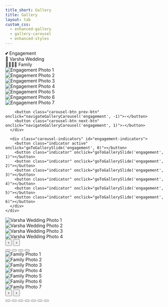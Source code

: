 ```yaml
---
title_short: Gallery
title: Gallery
layout: tab
custom_css:
  - enhanced-gallery
  - gallery-carousel
  - enhanced-styles
---
```


<div class="sectional-gallery">
  <div class="section-tabs">
    <div class="section-tab active" data-section="engagement">💕 Engagement</div>
    <div class="section-tab" data-section="varsha-wedding">📸 Varsha Wedding</div>
    <div class="section-tab" data-section="family">👨‍👩‍👧‍👦 Family</div>
  </div>

  <!-- ENGAGEMENT SECTION -->
  <div id="engagement-section" class="gallery-section active">
    <div class="gallery-carousel" id="engagement-carousel">
      <div class="carousel-wrapper">
        <div class="carousel-track" id="engagement-track">
          <div class="carousel-slide">
            <img src="{{ '/assets/engagement/photo1.jpg' | relative_url }}" alt="Engagement Photo 1" loading="lazy" onerror="this.src='./assets/engagement/photo1.jpg'">
          </div>
          <div class="carousel-slide">
            <img src="{{ '/assets/engagement/photo2.jpg' | relative_url }}" alt="Engagement Photo 2" loading="lazy" onerror="this.src='./assets/engagement/photo2.jpg'">
          </div>
          <div class="carousel-slide">
            <img src="{{ '/assets/engagement/photo3.jpg' | relative_url }}" alt="Engagement Photo 3" loading="lazy" onerror="this.src='./assets/engagement/photo3.jpg'">
          </div>
          <div class="carousel-slide">
            <img src="{{ '/assets/engagement/photo4.jpg' | relative_url }}" alt="Engagement Photo 4" loading="lazy" onerror="this.src='./assets/engagement/photo4.jpg'">
          </div>
          <div class="carousel-slide">
            <img src="{{ '/assets/engagement/photo5.jpg' | relative_url }}" alt="Engagement Photo 5" loading="lazy" onerror="this.src='./assets/engagement/photo5.jpg'">
          </div>
          <div class="carousel-slide">
            <img src="{{ '/assets/engagement/photo6.jpg' | relative_url }}" alt="Engagement Photo 6" loading="lazy" onerror="this.src='./assets/engagement/photo6.jpg'">
          </div>
          <div class="carousel-slide">
            <img src="{{ '/assets/engagement/photo7.jpg' | relative_url }}" alt="Engagement Photo 7" loading="lazy" onerror="this.src='./assets/engagement/photo7.jpg'">
          </div>
        </div>
        
        <button class="carousel-btn prev-btn" onclick="navigateGalleryCarousel('engagement', -1)">‹</button>
        <button class="carousel-btn next-btn" onclick="navigateGalleryCarousel('engagement', 1)">›</button>
      </div>
      
      <div class="carousel-indicators" id="engagement-indicators">
        <button class="indicator active" onclick="goToGallerySlide('engagement', 0)"></button>
        <button class="indicator" onclick="goToGallerySlide('engagement', 1)"></button>
        <button class="indicator" onclick="goToGallerySlide('engagement', 2)"></button>
        <button class="indicator" onclick="goToGallerySlide('engagement', 3)"></button>
        <button class="indicator" onclick="goToGallerySlide('engagement', 4)"></button>
        <button class="indicator" onclick="goToGallerySlide('engagement', 5)"></button>
        <button class="indicator" onclick="goToGallerySlide('engagement', 6)"></button>
      </div>
    </div>
  </div>
  
  <!-- VARSHA WEDDING SECTION -->
  <div id="varsha-wedding-section" class="gallery-section">
    <div class="gallery-carousel" id="varsha-wedding-carousel">
      <div class="carousel-wrapper">
        <div class="carousel-track" id="varsha-wedding-track">
          <div class="carousel-slide">
            <img src="{{ '/assets/varsha-wedding/photo1.jpg' | relative_url }}" alt="Varsha Wedding Photo 1" loading="lazy" onerror="this.src='./assets/varsha-wedding/photo1.jpg'">
          </div>
          <div class="carousel-slide">
            <img src="{{ '/assets/varsha-wedding/photo2.jpg' | relative_url }}" alt="Varsha Wedding Photo 2" loading="lazy" onerror="this.src='./assets/varsha-wedding/photo2.jpg'">
          </div>
          <div class="carousel-slide">
            <img src="{{ '/assets/varsha-wedding/photo3.jpg' | relative_url }}" alt="Varsha Wedding Photo 3" loading="lazy" onerror="this.src='./assets/varsha-wedding/photo3.jpg'">
          </div>
          <div class="carousel-slide">
            <img src="{{ '/assets/varsha-wedding/photo4.jpg' | relative_url }}" alt="Varsha Wedding Photo 4" loading="lazy" onerror="this.src='./assets/varsha-wedding/photo4.jpg'">
          </div>
        </div>
        <button class="carousel-btn prev-btn" onclick="navigateGalleryCarousel('varsha-wedding', -1)">‹</button>
        <button class="carousel-btn next-btn" onclick="navigateGalleryCarousel('varsha-wedding', 1)">›</button>
      </div>
      <div class="carousel-indicators" id="varsha-wedding-indicators">
        <button class="indicator active" onclick="goToGallerySlide('varsha-wedding', 0)"></button>
        <button class="indicator" onclick="goToGallerySlide('varsha-wedding', 1)"></button>
        <button class="indicator" onclick="goToGallerySlide('varsha-wedding', 2)"></button>
        <button class="indicator" onclick="goToGallerySlide('varsha-wedding', 3)"></button>
      </div>
    </div>
  </div>

  <!-- FAMILY SECTION -->
  <div id="family-section" class="gallery-section">
    <div class="gallery-carousel" id="family-carousel">
      <div class="carousel-wrapper">
        <div class="carousel-track" id="family-track">
          <div class="carousel-slide">
            <img src="{{ '/assets/family/photo1.jpg' | relative_url }}" alt="Family Photo 1" loading="lazy" onerror="this.src='./assets/family/photo1.jpg'">
          </div>
          <div class="carousel-slide">
            <img src="{{ '/assets/family/photo2.jpg' | relative_url }}" alt="Family Photo 2" loading="lazy" onerror="this.src='./assets/family/photo2.jpg'">
          </div>
          <div class="carousel-slide">
            <img src="{{ '/assets/family/photo3.jpg' | relative_url }}" alt="Family Photo 3" loading="lazy" onerror="this.src='./assets/family/photo3.jpg'">
          </div>
          <div class="carousel-slide">
            <img src="{{ '/assets/family/photo4.jpg' | relative_url }}" alt="Family Photo 4" loading="lazy" onerror="this.src='./assets/family/photo4.jpg'">
          </div>
          <div class="carousel-slide">
            <img src="{{ '/assets/family/photo5.jpg' | relative_url }}" alt="Family Photo 5" loading="lazy" onerror="this.src='./assets/family/photo5.jpg'">
          </div>
          <div class="carousel-slide">
            <img src="{{ '/assets/family/photo6.jpg' | relative_url }}" alt="Family Photo 6" loading="lazy" onerror="this.src='./assets/family/photo6.jpg'">
          </div>
          <div class="carousel-slide">
            <img src="{{ '/assets/family/photo7.jpg' | relative_url }}" alt="Family Photo 7" loading="lazy" onerror="this.src='./assets/family/photo7.jpg'">
          </div>
        </div>      
        <button class="carousel-btn prev-btn" onclick="navigateGalleryCarousel('family', -1)">‹</button>
        <button class="carousel-btn next-btn" onclick="navigateGalleryCarousel('family', 1)">›</button>
      </div>
      <div class="carousel-indicators" id="family-indicators">
        <button class="indicator active" onclick="goToGallerySlide('family', 0)"></button>
        <button class="indicator" onclick="goToGallerySlide('family', 1)"></button>
        <button class="indicator" onclick="goToGallerySlide('family', 2)"></button>
        <button class="indicator" onclick="goToGallerySlide('family', 3)"></button>
        <button class="indicator" onclick="goToGallerySlide('family', 4)"></button>
        <button class="indicator" onclick="goToGallerySlide('family', 5)"></button>
        <button class="indicator" onclick="goToGallerySlide('family', 6)"></button>
      </div>
    </div>
  </div>
</div>

<script>
// Gallery carousel functionality
let galleryCarousels = {
  'engagement': { currentIndex: 0, totalSlides: 7 },
  'varsha-wedding': { currentIndex: 0, totalSlides: 4 },
  'family': { currentIndex: 0, totalSlides: 7 }
};

// Section tab functionality - FIXED VERSION
document.addEventListener('DOMContentLoaded', function() {
  const tabs = document.querySelectorAll('.section-tab');
  const sections = document.querySelectorAll('.gallery-section');
  
  console.log('Found tabs:', tabs.length);
  console.log('Found sections:', sections.length);
  
  tabs.forEach(tab => {
    tab.addEventListener('click', function() {
      const sectionId = this.dataset.section;
      console.log('Clicked tab for section:', sectionId);
      
      // Update active tab
      tabs.forEach(t => t.classList.remove('active'));
      this.classList.add('active');
      
      // Update active section
      sections.forEach(s => s.classList.remove('active'));
      const targetSection = document.getElementById(sectionId + '-section');
      console.log('Target section:', targetSection);
      
      if (targetSection) {
        targetSection.classList.add('active');
      } else {
        console.error('Section not found:', sectionId + '-section');
      }
    });
  });
});

function navigateGalleryCarousel(sectionId, direction) {
  const carousel = galleryCarousels[sectionId];
  if (!carousel) {
    console.error('Carousel not found for section:', sectionId);
    return;
  }
  
  let newIndex = carousel.currentIndex + direction;
  
  if (newIndex < 0) newIndex = carousel.totalSlides - 1;
  if (newIndex >= carousel.totalSlides) newIndex = 0;
  
  goToGallerySlide(sectionId, newIndex);
}

function goToGallerySlide(sectionId, slideIndex) {
  const carousel = galleryCarousels[sectionId];
  if (!carousel) {
    console.error('Carousel not found for section:', sectionId);
    return;
  }
  
  carousel.currentIndex = slideIndex;
  
  const track = document.getElementById(sectionId + '-track');
  const indicators = document.querySelectorAll(`#${sectionId}-indicators .indicator`);
  
  if (track) {
    const translateX = -slideIndex * 100;
    track.style.transform = `translateX(${translateX}%)`;
  } else {
    console.error('Track not found:', sectionId + '-track');
  }
  
  // Update indicators
  indicators.forEach((indicator, index) => {
    indicator.classList.toggle('active', index === slideIndex);
  });
}
</script>
